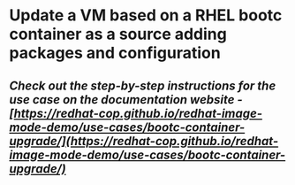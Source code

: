# Update a VM based on a RHEL bootc container as a source adding packages and configuration

## *Check out the step-by-step instructions for the use case on the documentation website - [https://redhat-cop.github.io/redhat-image-mode-demo/use-cases/bootc-container-upgrade/](https://redhat-cop.github.io/redhat-image-mode-demo/use-cases/bootc-container-upgrade/)*
